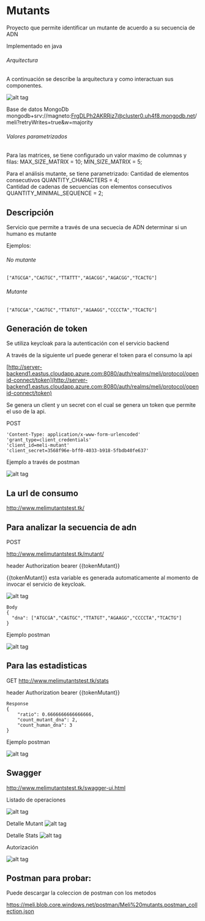 # Mutants

Proyecto que permite identificar un mutante de acuerdo a su secuencia de ADN

Implementado en java 

###### Arquitectura
A continuación se describe la arquitectura y como interactuan sus componentes.

![alt tag](https://meli.blob.core.windows.net/images/mutantes.png)

Base de datos MongoDb
mongodb+srv://magneto:FrgDLPh2AKRRiz7@cluster0.uh4f8.mongodb.net/meli?retryWrites=true&w=majority

###### Valores parametrizados
Para las matrices, se tiene configurado un valor maximo de columnas y filas:
MAX_SIZE_MATRIX = 10;
MIN_SIZE_MATRIX = 5;

Para el análisis mutante, se tiene parametrizado:
Cantidad de elementos consecutivos
QUANTITY_CHARACTERS = 4; 	
Cantidad de cadenas de secuencias con elementos consecutivos
QUANTITY_MINIMAL_SEQUENCE = 2; 


## Descripción
Servicio que permite a través de una secuecia de ADN determinar si un humano es mutante


Ejemplos:

###### No mutante
```
["ATGCGA","CAGTGC","TTATTT","AGACGG","AGACGG","TCACTG"]
```
###### Mutante
```
["ATGCGA","CAGTGC","TTATGT","AGAAGG","CCCCTA","TCACTG"]
```
## Generación de token

Se utiliza keycloak para la autenticación con el servicio backend

A través de la siguiente url puede generar el token para el consumo la api

[http://server-backend1.eastus.cloudapp.azure.com:8080/auth/realms/meli/protocol/openid-connect/token](http://server-backend1.eastus.cloudapp.azure.com:8080/auth/realms/meli/protocol/openid-connect/token)

Se genera un client y un secret con el cual se genera un token que permite el uso de la api.

POST
```
'Content-Type: application/x-www-form-urlencoded'
'grant_type=client_credentials'
'client_id=meli-mutant'
'client_secret=3568f96e-bff0-4033-b918-5fbdb40fe637'
```

Ejemplo a través de postman

![alt tag](https://meli.blob.core.windows.net/images/get%20token.png)

## La url de consumo

http://www.melimutantstest.tk/

## Para analizar la secuencia de adn

POST 

http://www.melimutantstest.tk/mutant/

header Authorization bearer  {{tokenMutant}} 

{{tokenMutant}} esta variable es generada automaticamente al momento de invocar el servicio de keycloak.

![alt tag](https://meli.blob.core.windows.net/images/posregdna.png)

```
Body
{
  "dna": ["ATGCGA","CAGTGC","TTATGT","AGAAGG","CCCCTA","TCACTG"]
}
```
Ejemplo postman

![alt tag](https://meli.blob.core.windows.net/images/regdna.png)

## Para las estadisticas

GET
http://www.melimutantstest.tk/stats

header Authorization bearer  {{tokenMutant}}

```
Response
{
    "ratio": 0.6666666666666666,
    "count_mutant_dna": 2,
    "count_human_dna": 3
}
```
Ejemplo postman

![alt tag](https://meli.blob.core.windows.net/images/consultar.png)

## Swagger
http://www.melimutantstest.tk/swagger-ui.html

Listado de operaciones

![alt tag](https://meli.blob.core.windows.net/images/swagger1.png)

Detalle Mutant
![alt tag](https://meli.blob.core.windows.net/images/swagger2.png)

Detalle Stats
![alt tag](https://meli.blob.core.windows.net/images/swagger3.png)

Autorización

![alt tag](https://meli.blob.core.windows.net/images/swagger4.png)

## Postman para probar:
Puede descargar la coleccion de postman con los metodos 

https://meli.blob.core.windows.net/postman/Meli%20mutants.postman_collection.json




